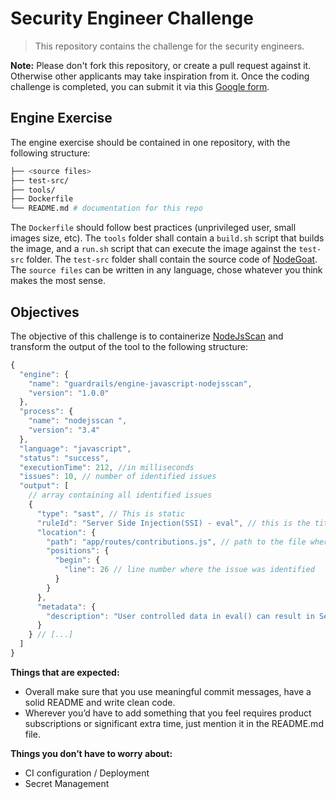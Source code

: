 # Security Engineer Challenge

> This repository contains the challenge for the security engineers.

**Note:** Please don't fork this repository, or create a pull request against it. Otherwise other applicants may take inspiration from it. Once the coding challenge is completed, you can submit it via this [Google form](https://docs.google.com/forms/d/e/1FAIpQLSeVpv4gvm9naELQZjSl8huR4mA_x4N7-qrC3fWf34I8aTeEjg/viewform).

## Engine Exercise

The engine exercise should be contained in one repository, with the following structure:

```bash
├── <source files>
├── test-src/
├── tools/
├── Dockerfile
└── README.md # documentation for this repo
```

The `Dockerfile` should follow best practices (unprivileged user, small images size, etc).
The `tools` folder shall contain a `build.sh` script that builds the image, and a `run.sh` script that can execute the image against the `test-src` folder.
The `test-src` folder shall contain the source code of [NodeGoat](https://github.com/OWASP/NodeGoat).
The `source files` can be written in any language, chose whatever you think makes the most sense.

## Objectives

The objective of this challenge is to containerize [NodeJsScan](https://github.com/ajinabraham/NodeJsScan) and transform the output of the tool to the following structure:

```js
{
  "engine": {
    "name": "guardrails/engine-javascript-nodejsscan",
    "version": "1.0.0"
  },
  "process": {
    "name": "nodejsscan ",
    "version": "3.4"
  },
  "language": "javascript",
  "status": "success",
  "executionTime": 212, //in milliseconds
  "issues": 10, // number of identified issues
  "output": [
    // array containing all identified issues
    {
      "type": "sast", // This is static
      "ruleId": "Server Side Injection(SSI) - eval", // this is the title of the issue
      "location": {
        "path": "app/routes/contributions.js", // path to the file where the issue was identified
        "positions": {
          "begin": {
            "line": 26 // line number where the issue was identified
          }
        }
      },
      "metadata": {
        "description": "User controlled data in eval() can result in Server Side Injection (SSI) or Remote Code Execution (RCE)."
      }
    } // [...]
  ]
}
```

**Things that are expected:**

- Overall make sure that you use meaningful commit messages, have a solid README and write clean code.
- Wherever you’d have to add something that you feel requires product subscriptions or significant extra time, just mention it in the README.md file.

**Things you don’t have to worry about:**

- CI configuration / Deployment
- Secret Management
